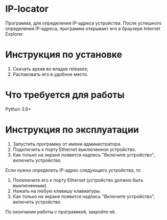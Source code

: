# IP-locator
Программа, для определения IP-адреса устройства. После успешного определения IP-адреса, программа открывает его в браузере Internet Explorer.
# Инструкция по установке
1. Скачать архив во владке releases;
2. Распаковать его в удобное место.
# Что требуется для работы
Python 3.6+
# Инструкция по эксплуатации
1. Запустить программу от имени администратора.
2. Подключить к порту Ethernet выключенное устройство.
3. Как только на экране появится надпись "Включите устройство", включить устройство.

Если нужно определить IP-адрес следующего устройства, то
1. Полключите его к порту Ethernet (устройство должно быть выключенным).
2. Нажать на любую клавишу клавиатуры.
3. Как только на экране появится надпись "Включите устройство", включить устройство.

По окончании работы с программой, закройте её. 
